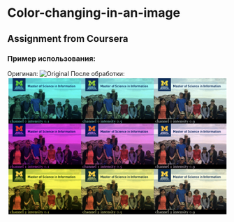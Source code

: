 # Color-changing-in-an-image
## Assignment from Coursera
### Пример использования:
Оригинал: 
![Original]()
После обработки: 
![Example](https://github.com/artymmmm/Color-changing-in-an-image/blob/dbdc1602db89d721fc3c53b801e286e2ed567b83/Images/Output%20image.png)
